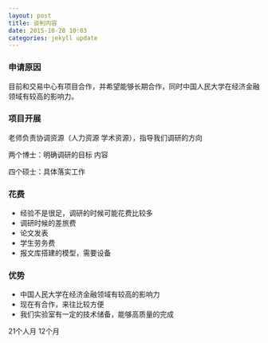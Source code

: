 ```yaml
---
layout: post
title: 谈判内容
date: 2015-10-28 10:03
categories: jekyll update
---
```


### 申请原因

目前和交易中心有项目合作，并希望能够长期合作，同时中国人民大学在经济金融领域有较高的影响力。

### 项目开展

老师负责协调资源（人力资源 学术资源），指导我们调研的方向

两个博士：明确调研的目标 内容

四个硕士：具体落实工作

### 花费

+ 经验不是很足，调研的时候可能花费比较多
+ 调研时候的差旅费
+ 论文发表
+ 学生劳务费
+ 报文库搭建的模型，需要设备

### 优势

+ 中国人民大学在经济金融领域有较高的影响力
+ 现在有合作，来往比较方便
+ 我们实验室有一定的技术储备，能够高质量的完成


21个人月
12个月


